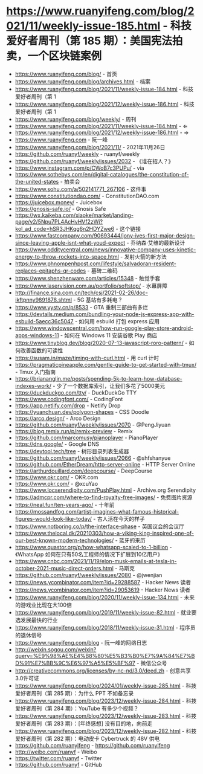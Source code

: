 # https://www.ruanyifeng.com/blog/2021/11/weekly-issue-185.html - 科技爱好者周刊（第 185 期）：美国宪法拍卖，一个区块链案例

- https://www.ruanyifeng.com/blog/ - 首页
- https://www.ruanyifeng.com/blog/archives.html - 档案
- https://www.ruanyifeng.com/blog/2021/11/weekly-issue-184.html - 科技爱好者周刊（第 1
- https://www.ruanyifeng.com/blog/2021/12/weekly-issue-186.html - 科技爱好者周刊（第 1
- https://www.ruanyifeng.com/blog/weekly/ - 周刊
- https://www.ruanyifeng.com/blog/2021/11/weekly-issue-184.html - ⇐
- https://www.ruanyifeng.com/blog/2021/12/weekly-issue-186.html - ⇒
- https://www.ruanyifeng.com - 阮一峰
- https://www.ruanyifeng.com/blog/2021/11/ - 2021年11月26日
- https://github.com/ruanyf/weekly - ruanyf/weekly
- https://github.com/ruanyf/weekly/issues/2032 - 《谁在招人？》
- https://www.instagram.com/p/CWoB7c3PUPu/ - via
- https://www.sothebys.com/en/digital-catalogues/the-constitution-of-the-united-states - 拍卖会
- https://www.sohu.com/a/502141771_267106 - 这件事
- https://www.constitutiondao.com/ - ConstitutionDAO.com
- https://juicebox.money/ - Juicebox
- https://gnosis-safe.io/ - Gnosis Safe
- https://wx.kaikeba.com/xiaoke/market/landing-page/v2/5Npu7PL4AcHvHVf2zWj?kol_ad_code=hSR3JHKqg6n2HDYZwe6 - 这个链接
- https://www.fastcompany.com/90693444/jony-ives-first-major-design-since-leaving-apple-isnt-what-youd-expect - 乔纳森·艾维的最新设计
- https://www.odditycentral.com/news/innovative-company-uses-kinetic-energy-to-throw-rockets-into-space.html - 发射火箭的新方法
- https://www.phnompenhpost.com/lifestyle/salvadoran-resident-replaces-epitaphs-qr-codes - 墓碑二维码
- https://www.shenzhenware.com/articles/15348 - 触觉手套
- https://www.laservision.com.au/portfolio/softstop/ - 水幕屏障
- http://finance.sina.com.cn/tech/csj/2021-02-26/doc-ikftpnny9891878.shtml - 5G 基站有多耗电？
- https://www.yystv.cn/p/8533 - GTA 重制三部曲有多烂
- https://devtails.medium.com/bundling-your-node-js-express-app-with-esbuild-5aecc36c5047 - 如何用 esbuild 打包 express 应用
- https://www.windowscentral.com/how-run-google-play-store-android-apps-windows-11 - 如何在 Windows 11 安装谷歌 Play 商店
- https://www.tinyblog.dev/blog/2020-07-13-javascript-roro-pattern/ - 如何改善函数的可读性
- https://susam.in/maze/timing-with-curl.html - 用 curl 计时
- https://pragmaticpineapple.com/gentle-guide-to-get-started-with-tmux/ - Tmux 入门指南
- https://briananglin.me/posts/spending-5k-to-learn-how-database-indexes-work/ - 少了一个数据库索引，让我们多花了5000美元
- https://duckduckgo.com/tty/ - DuckDuckGo TTY
- https://www.codingfont.com/ - CodingFont
- https://app.netlify.com/drop - Netlify Drop
- https://yuanchuan.dev/polygon-shapes - CSS Doodle
- https://arco.design/ - Arco Design
- https://github.com/ruanyf/weekly/issues/2070 - @PengJiyuan
- https://blog.remix.run/p/remix-preview - Remix
- https://github.com/marcomusy/pianoplayer - PianoPlayer
- https://dns.google/ - Google DNS
- https://devtool.tech/tree - 树形目录列表生成器
- https://github.com/ruanyf/weekly/issues/2066 - @shfshanyue
- https://github.com/EtherDream/http-server-online - HTTP Server Online
- https://arthurdouillard.com/deepcourse/ - DeepCourse
- https://www.okr.com/ - OKR.com
- https://www.okr.com/ - @xcuYao
- https://www.locserendipity.com/PushPlay.html - Archive.org Serendipity
- https://admcpr.com/where-to-find-royalty-free-images/ - 免费图片资源
- https://neal.fun/ten-years-ago/ - 十年前
- https://mossandfog.com/artist-imagines-what-famous-historical-figures-would-look-like-today/ - 古人活在今天的样子
- https://www.notboring.co/p/the-interface-phase - 英国议会的会议厅
- https://www.thelocal.dk/20210303/how-a-viking-king-inspired-one-of-our-best-known-modern-technologies/ - 蓝牙的来历
- https://www.quastor.org/p/how-whatsapp-scaled-to-1-billion - 《WhatsApp 如何在只有50名工程师的情况下扩展到10亿用户》
- https://www.cnbc.com/2021/11/19/elon-musk-emails-at-tesla-in-october-2021-music-direct-orders.html - 马斯克
- https://github.com/ruanyf/weekly/issues/2080 - @jwenjian
- https://news.ycombinator.com/item?id=29288587 - Hacker News 读者
- https://news.ycombinator.com/item?id=29053619 - Hacker News 读者
- https://www.ruanyifeng.com/blog/2020/11/weekly-issue-134.html - 未来的游戏业比现在大100倍
- https://www.ruanyifeng.com/blog/2019/11/weekly-issue-82.html - 就业要选发展最快的行业
- https://www.ruanyifeng.com/blog/2018/11/weekly-issue-31.html - 程序员的退休信号
- https://www.ruanyifeng.com/blog - 阮一峰的网络日志
- http://weixin.sogou.com/weixin?query=%E9%98%AE%E4%B8%80%E5%B3%B0%E7%9A%84%E7%BD%91%E7%BB%9C%E6%97%A5%E5%BF%97 - 微信公众号
- http://creativecommons.org/licenses/by-nc-nd/3.0/deed.zh - 创意共享3.0许可证
- https://www.ruanyifeng.com/blog/2024/01/weekly-issue-285.html - 科技爱好者周刊（第 285 期）：为什么 PPT 不如备忘录
- https://www.ruanyifeng.com/blog/2023/12/weekly-issue-284.html - 科技爱好者周刊（第 284 期）：YouTube 有多少个视频？
- https://www.ruanyifeng.com/blog/2023/12/weekly-issue-283.html - 科技爱好者周刊（第 283 期）：[年终感想] 没有目的地，向前走
- https://www.ruanyifeng.com/blog/2023/12/weekly-issue-282.html - 科技爱好者周刊（第 282 期）：电动皮卡 Cybertruck 的 48V 供电
- https://github.com/ruanyifeng - https://github.com/ruanyifeng
- http://weibo.com/ruanyf - Weibo
- https://twitter.com/ruanyf - Twitter
- https://github.com/ruanyf - GitHub